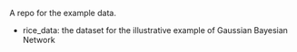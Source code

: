 A repo for the example data.

* rice_data: the dataset for the illustrative example of Gaussian Bayesian Network
